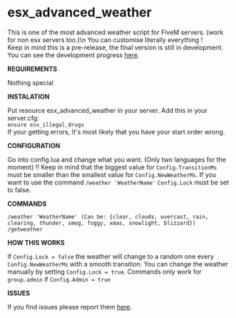 # esx_advanced_weather
This is one of the most advanced weather script for FiveM servers. (work for non esx servers too.)\n
You can customise literally everything !  
Keep in mind this is a pre-release, the final version is still in development.  
You can see the development progress [here](https://github.com/Jardi-land/esx_advanced_weather/projects/1).  

**REQUIREMENTS**

Nothing special

**INSTALATION**

Put resource esx_advanced_weather in your server.
Add this in your server.cfg:  
```ensure esx_illegal_drugs```   
If your getting errors, It's most likely that you have your start order wrong.

**CONFIGURATION**

Go into config.lua and change what you want. (Only two languages for the moment)
!! Keep in mind that the biggest value for ```Config.TransitionMs``` must be smaller than the smallest value for ```Config.NewWeatherMs```.
If you want to use the command ```/weather 'WeatherName'``` ```Config.Lock``` must be set to false.

**COMMANDS**

```
/weather 'WeatherName' (Can be: {clear, clouds, overcast, rain, clearing, thunder, smog, foggy, xmas, snowlight, blizzard})
/getweather
```

**HOW THIS WORKS**

If ```Config.Lock = false``` the weather will change to a random one every ```Config.NewWeatherMs``` with a smooth transition.
You can change the weather manually by setting ```Config.Lock = true```.
Commands only work for ```group.admin``` if ```Config.Admin = true```

**ISSUES**

If you find issues please report them [here](https://github.com/Jardi-land/esx_advanced_weather/issues).
